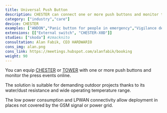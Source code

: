 ```yaml
---
title: Universal Push Button
description: CHESTER can connect one or more push buttons and monitor the press events online. The solution is suitable even for demanding outdoor projects and industrial use.
category: ["industry","care"]
device: CHESTER
examples: ["ANDON","Panic button for people in emergency","Vigilance device","Registration and notification systems"]
extensions: [["External switch", "CHESTER-X0D"]]
studies: ["skoda"] #zmacknito 
consultation: Alan Fabik, CEO HARDWARIO
cons_img: alan.png
cons_link: https://meetings.hubspot.com/alanfabik/booking
weight: 90
---
```


You can equip [CHESTER](/chester/) or [TOWER](/kit/) with one or more push buttons and monitor the press events online.

The solution is suitable for demanding outdoor projects thanks to its water/dust resistance and wide operating temperature range.

The low power consumption and LPWAN connectivity allow deployment in places not covered by the GSM signal or power grid.
